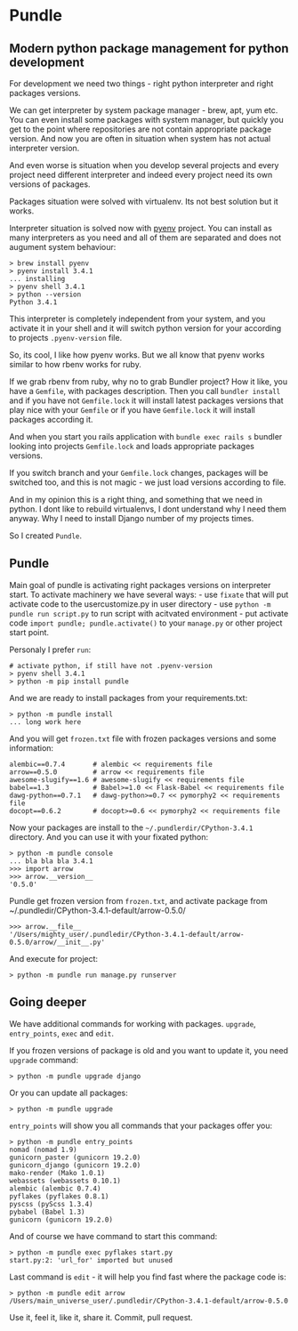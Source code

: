 Pundle
======


Modern python package management for python development
-------------------------------------------------------

For development we need two things - right python interpreter
and right packages versions.

We can get interpreter by system package manager - brew, apt, yum etc.
You can even install some packages with system manager, but
quickly you get to the point where repositories are not contain
appropriate package version. And now you are often in situation
when system has not actual interpreter version.

And even worse is situation when you develop several projects
and every project need different interpreter and indeed every
project need its own versions of packages.

Packages situation were solved with virtualenv. Its not best solution
but it works.

Interpreter situation is solved now with [pyenv](https://github.com/yyuu/pyenv)
project. You can install as many interpreters as you need
and all of them are separated and does not augument system
behaviour:

    > brew install pyenv
    > pyenv install 3.4.1
    ... installing
    > pyenv shell 3.4.1
    > python --version
    Python 3.4.1

This interpreter is completely independent from your system, and
you activate it in your shell and it will switch python version
for your according to projects ``.pyenv-version`` file.


So, its cool, I like how pyenv works. But we all know that pyenv
works similar to how rbenv works for ruby.

If we grab rbenv from ruby, why no to grab Bundler project?
How it like, you have a ``Gemfile``, with packages description.
Then you call ``bundler install`` and if you have not ``Gemfile.lock``
it will install latest packages versions that play nice with your ``Gemfile``
or if you have ``Gemfile.lock`` it will install packages according it.

And when you start you rails application with ``bundle exec rails s``
bundler looking into projects ``Gemfile.lock`` and loads appropriate
packages versions.

If you switch branch and your ``Gemfile.lock`` changes, packages will be switched too,
and this is not magic - we just load versions according to file.

And in my opinion this is a right thing, and something that we need in python.
I dont like to rebuild virtualenvs, I dont understand why I need them anyway.
Why I need to install Django number of my projects times.

So I created ``Pundle``.

Pundle
------

Main goal of pundle is activating right packages versions on interpreter start.
To activate machinery we have several ways:
    - use ``fixate`` that will put activate code to the usercustomize.py in user directory
    - use ``python -m pundle run script.py`` to run script with acitvated environment
    - put activate code ``import pundle; pundle.activate()`` to your ``manage.py`` or other project start point.


Personaly I prefer ``run``:

    # activate python, if still have not .pyenv-version
    > pyenv shell 3.4.1
    > python -m pip install pundle

And we are ready to install packages from your requirements.txt:

    > python -m pundle install
    ... long work here

And you will get ``frozen.txt`` file with frozen packages versions and some information:

    alembic==0.7.4       # alembic << requirements file
    arrow==0.5.0         # arrow << requirements file
    awesome-slugify==1.6 # awesome-slugify << requirements file
    babel==1.3           # Babel>=1.0 << Flask-Babel << requirements file
    dawg-python==0.7.1   # dawg-python>=0.7 << pymorphy2 << requirements file
    docopt==0.6.2        # docopt>=0.6 << pymorphy2 << requirements file


Now your packages are install to the ``~/.pundlerdir/CPython-3.4.1`` directory.
And you can use it with your fixated python:

    > python -m pundle console
    ... bla bla bla 3.4.1
    >>> import arrow
    >>> arrow.__version__
    '0.5.0'

Pundle get frozen version from ``frozen.txt``, and activate package from ~/.pundledir/CPython-3.4.1-default/arrow-0.5.0/

    >>> arrow.__file__
    '/Users/mighty_user/.pundledir/CPython-3.4.1-default/arrow-0.5.0/arrow/__init__.py'

And execute for project:

    > python -m pundle run manage.py runserver


Going deeper
------------

We have additional commands for working with packages. ``upgrade``, ``entry_points``, ``exec`` and ``edit``.

If you frozen versions of package is old and you want to update it, you need ``upgrade`` command:

    > python -m pundle upgrade django

Or you can update all packages:

    > python -m pundle upgrade

``entry_points`` will show you all commands that your packages offer you:

    > python -m pundle entry_points
    nomad (nomad 1.9)
    gunicorn_paster (gunicorn 19.2.0)
    gunicorn_django (gunicorn 19.2.0)
    mako-render (Mako 1.0.1)
    webassets (webassets 0.10.1)
    alembic (alembic 0.7.4)
    pyflakes (pyflakes 0.8.1)
    pyscss (pyScss 1.3.4)
    pybabel (Babel 1.3)
    gunicorn (gunicorn 19.2.0)

And of course we have command to start this command:

    > python -m pundle exec pyflakes start.py
    start.py:2: 'url_for' imported but unused

Last command is ``edit`` - it will help you find fast where the package code is:

    > python -m pundle edit arrow
    /Users/main_universe_user/.pundledir/CPython-3.4.1-default/arrow-0.5.0

Use it, feel it, like it, share it. Commit, pull request.

